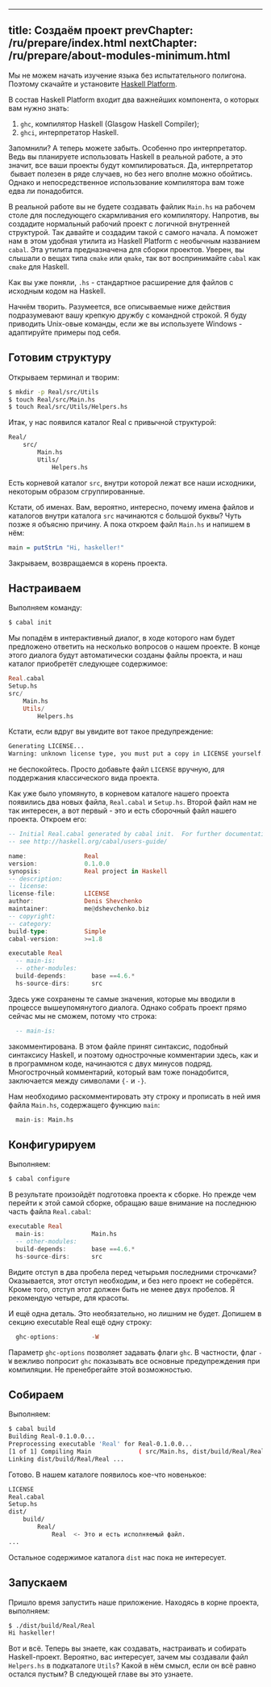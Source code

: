 ----
title: Создаём проект
prevChapter: /ru/prepare/index.html
nextChapter: /ru/prepare/about-modules-minimum.html
----

Мы не можем начать изучение языка без испытательного полигона. Поэтому скачайте и установите [Haskell Platform](http://www.haskell.org/platform/).

В состав Haskell Platform входит два важнейших компонента, о которых вам нужно знать:

1.  `ghc`, компилятор Haskell (Glasgow Haskell Compiler);
2.  `ghci`, интерпретатор Haskell.

Запомнили? А теперь можете забыть. Особенно про интерпретатор. Ведь вы планируете использовать Haskell в реальной работе, а это значит, все ваши проекты будут компилироваться. Да, интерпретатор  бывает полезен в ряде случаев, но без него вполне можно обойтись. Однако и непосредственное использование компилятора вам тоже едва ли понадобится.

В реальной работе вы не будете создавать файлик `Main.hs` на рабочем столе для последующего скармливания его компилятору. Напротив, вы создадите нормальный рабочий проект с логичной внутренней структурой. Так давайте и создадим такой с самого начала. А поможет нам в этом удобная утилита из Haskell Platform с необычным названием `cabal`. Эта утилита предназначена для сборки проектов. Уверен, вы слышали о вещах типа `cmake` или `qmake`, так вот воспринимайте `cabal` как `cmake` для Haskell.

Как вы уже поняли, `.hs` - стандартное расширение для файлов с исходным кодом на Haskell.

Начнём творить. Разумеется, все описываемые ниже действия подразумевают вашу крепкую дружбу с командной строкой. Я буду приводить Unix-овые команды, если же вы используете Windows - адаптируйте примеры под себя.

## Готовим структуру

Открываем терминал и творим:
```bash
$ mkdir -p Real/src/Utils
$ touch Real/src/Main.hs
$ touch Real/src/Utils/Helpers.hs
```
Итак, у нас появился каталог Real с привычной структурой: 
```bash
Real/
    src/
        Main.hs
        Utils/
            Helpers.hs
```
Есть корневой каталог `src`, внутри которой лежат все наши исходники, некоторым образом сгруппированные.

Кстати, об именах. Вам, вероятно, интересно, почему имена файлов и каталогов внутри каталога `src` начинаются с большой буквы? Чуть позже я объясню причину. А пока откроем файл `Main.hs` и напишем в нём:
```haskell
main = putStrLn "Hi, haskeller!"
```
Закрываем, возвращаемся в корень проекта.

## Настраиваем

Выполняем команду:
```bash
$ cabal init
```
Мы попадём в интерактивный диалог, в ходе которого нам будет предложено ответить на несколько вопросов о нашем проекте. В конце этого диалога будут автоматически созданы файлы проекта, и наш каталог приобретёт следующее содержимое:
```haskell
Real.cabal
Setup.hs
src/
    Main.hs
    Utils/
        Helpers.hs
```
Кстати, если вдруг вы увидите вот такое предупреждение:
```bash
Generating LICENSE...
Warning: unknown license type, you must put a copy in LICENSE yourself.
```
не беспокойтесь. Просто добавьте файл `LICENSE` вручную, для поддержания классического вида проекта.

Как уже было упомянуто, в корневом каталоге нашего проекта появились два новых файла, `Real.cabal` и `Setup.hs`. Второй файл нам не так интересен, а вот первый - это и есть сборочный файл нашего проекта. Откроем его:
```haskell
-- Initial Real.cabal generated by cabal init.  For further documentation,
-- see http://haskell.org/cabal/users-guide/

name:                Real
version:             0.1.0.0
synopsis:            Real project in Haskell
-- description:         
-- license:             
license-file:        LICENSE
author:              Denis Shevchenko
maintainer:          me@dshevchenko.biz
-- copyright:           
-- category:            
build-type:          Simple
cabal-version:       >=1.8

executable Real
  -- main-is:             
  -- other-modules:       
  build-depends:       base ==4.6.*
  hs-source-dirs:      src
```
Здесь уже сохранены те самые значения, которые мы вводили в процессе вышеупомянутого диалога. Однако собрать проект прямо сейчас мы не сможем, потому что строка:
```haskell
  -- main-is:
```
закомментирована. В этом файле принят синтаксис, подобный синтаксису Haskell, и поэтому однострочные комментарии здесь, как и в программном коде, начинаются с двух минусов подряд. Многострочный комментарий, который вам тоже понадобится, заключается между символами `{-` и `-}`.

Нам необходимо раскомментировать эту строку и прописать в ней имя файла `Main.hs`, содержащего функцию `main`:
```haskell
  main-is: Main.hs
```

## Конфигурируем

Выполняем:
```bash
$ cabal configure
```
В результате произойдёт подготовка проекта к сборке. Но прежде чем перейти к этой самой сборке, обращаю ваше внимание на последнюю часть файла `Real.cabal`:
```haskell
executable Real
  main-is:             Main.hs             
  -- other-modules:       
  build-depends:       base ==4.6.*
  hs-source-dirs:      src
```
Видите отступ в два пробела перед четырьмя последними строчками? Оказывается, этот отступ необходим, и без него проект не соберётся. Кроме того, отступ этот должен быть не менее двух пробелов. Я рекомендую четыре, для красоты.

И ещё одна деталь. Это необязательно, но лишним не будет. Допишем в секцию executable Real ещё одну строку:
```haskell
  ghc-options:         -W
```
Параметр `ghc-options` позволяет задавать флаги `ghc`. В частности, флаг `-W` вежливо попросит `ghc` показывать все основные предупреждения при компиляции. Не пренебрегайте этой возможностью.

## Собираем

Выполняем:
```bash
$ cabal build
Building Real-0.1.0.0...
Preprocessing executable 'Real' for Real-0.1.0.0...
[1 of 1] Compiling Main             ( src/Main.hs, dist/build/Real/Real-tmp/Main.o )
Linking dist/build/Real/Real ...
```
Готово. В нашем каталоге появилось кое-что новенькое:
```bash
LICENSE
Real.cabal
Setup.hs
dist/
    build/
        Real/
            Real  <- Это и есть исполняемый файл.
...
```
Остальное содержимое каталога `dist` нас пока не интересует.

## Запускаем

Пришло время запустить наше приложение. Находясь в корне проекта, выполняем:
```bash
$ ./dist/build/Real/Real
Hi haskeller!
```
Вот и всё. Теперь вы знаете, как создавать, настраивать и собирать Haskell-проект. Вероятно, вас интересует, зачем мы создавали файл `Helpers.hs` в подкаталоге `Utils`? Какой в нём смысл, если он всё равно остался пустым? В следующей главе вы это узнаете.

